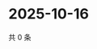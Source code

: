 # 2025-10-16

共 0 条

<!-- BEGIN ZHIHUQUESTIONS -->
<!-- 最后更新时间 Thu Oct 16 2025 06:09:31 GMT+0800 (China Standard Time) -->

<!-- END ZHIHUQUESTIONS -->
